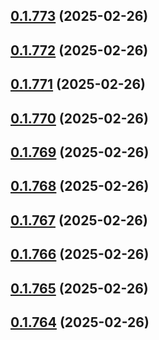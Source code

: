 ## [0.1.773](https://github.com/binary-braids/terraform-oracle/compare/v0.1.772...v0.1.773) (2025-02-26)



## [0.1.772](https://github.com/binary-braids/terraform-oracle/compare/v0.1.771...v0.1.772) (2025-02-26)



## [0.1.771](https://github.com/binary-braids/terraform-oracle/compare/v0.1.770...v0.1.771) (2025-02-26)



## [0.1.770](https://github.com/binary-braids/terraform-oracle/compare/v0.1.769...v0.1.770) (2025-02-26)



## [0.1.769](https://github.com/binary-braids/terraform-oracle/compare/v0.1.768...v0.1.769) (2025-02-26)



## [0.1.768](https://github.com/binary-braids/terraform-oracle/compare/v0.1.767...v0.1.768) (2025-02-26)



## [0.1.767](https://github.com/binary-braids/terraform-oracle/compare/v0.1.766...v0.1.767) (2025-02-26)



## [0.1.766](https://github.com/binary-braids/terraform-oracle/compare/v0.1.765...v0.1.766) (2025-02-26)



## [0.1.765](https://github.com/binary-braids/terraform-oracle/compare/v0.1.764...v0.1.765) (2025-02-26)



## [0.1.764](https://github.com/binary-braids/terraform-oracle/compare/v0.1.763...v0.1.764) (2025-02-26)




